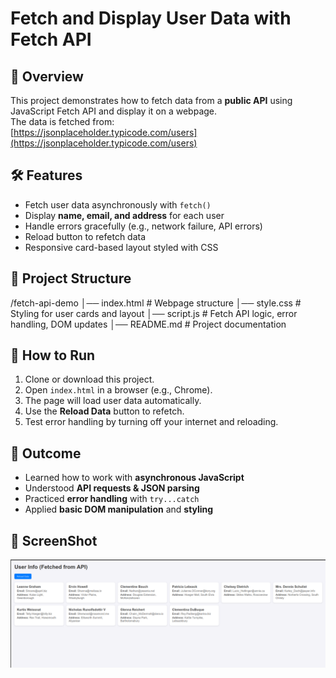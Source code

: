 # Fetch and Display User Data with Fetch API

## 📌 Overview
This project demonstrates how to fetch data from a **public API** using JavaScript Fetch API and display it on a webpage.  
The data is fetched from:  
[https://jsonplaceholder.typicode.com/users](https://jsonplaceholder.typicode.com/users)

## 🛠️ Features
- Fetch user data asynchronously with `fetch()`
- Display **name, email, and address** for each user
- Handle errors gracefully (e.g., network failure, API errors)
- Reload button to refetch data
- Responsive card-based layout styled with CSS

## 📂 Project Structure

/fetch-api-demo
│── index.html # Webpage structure
│── style.css # Styling for user cards and layout
│── script.js # Fetch API logic, error handling, DOM updates
│── README.md # Project documentation


## 🚀 How to Run
1. Clone or download this project.
2. Open `index.html` in a browser (e.g., Chrome).
3. The page will load user data automatically.
4. Use the **Reload Data** button to refetch.
5. Test error handling by turning off your internet and reloading.

## 🎯 Outcome
- Learned how to work with **asynchronous JavaScript**
- Understood **API requests & JSON parsing**
- Practiced **error handling** with `try...catch`
- Applied **basic DOM manipulation** and **styling**

## 🎯 ScreenShot
![imageAlt](https://github.com/pranjalihajare/Fetch-API/blob/54a583251476cf09f4cbeb5c0e883d3996875682/Screenshot%20from%202025-10-02%2014-43-37.png)

